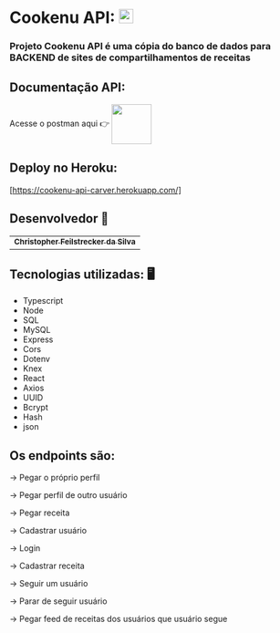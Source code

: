 # Cookenu API: <img src="https://notion-emojis.s3-us-west-2.amazonaws.com/prod/svg-twitter/1f371.svg" width="25"> 

### Projeto Cookenu API é uma cópia do banco de dados para BACKEND de sites de compartilhamentos de receitas


## Documentação API:
 Acesse o postman aqui 👉 [ <img src="https://comeaqui.files.wordpress.com/2011/04/garfieldbomdegarfo.gif" width="70" align="center"> ](https://documenter.getpostman.com/view/18386367/UVkjvHpB)

## Deploy no Heroku:
[https://cookenu-api-carver.herokuapp.com/]

## Desenvolvedor 🤖

<table>
  <tr>
  <td align="center"><a href="https://github.com/ChristpherFeilstrecker">
   <sub><b>Christopher Feilstrecker da Silva</b> </sub> 
       
</table>


## Tecnologias utilizadas: 🖥️
- Typescript
- Node
- SQL
- MySQL
- Express
- Cors
- Dotenv
- Knex
- React
- Axios
- UUID
- Bcrypt
- Hash
- json



## Os endpoints são:

 → Pegar o próprio perfil
    
 → Pegar perfil de outro usuário 
    
 → Pegar receita
   
 → Cadastrar usuário
    
 → Login
    
 → Cadastrar receita

 → Seguir um usuário

 → Parar de seguir usuário

 → Pegar feed de receitas dos usuários que usuário segue
